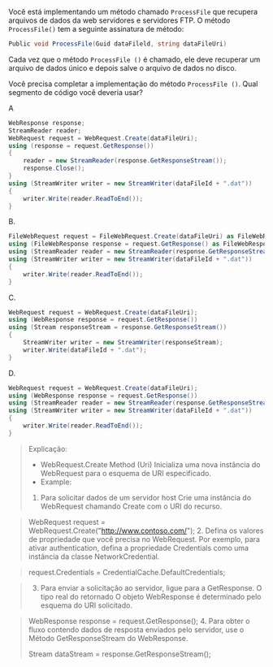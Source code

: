 ﻿Você está implementando um método chamado `ProcessFile` que recupera arquivos de dados da web
servidores e servidores FTP. O método `ProcessFile()` tem a seguinte assinatura de método:

```csharp
Public void ProcessFile(Guid dataFileld, string dataFileUri)
```

Cada vez que o método `ProcessFile ()` é chamado, ele deve recuperar um arquivo de dados único e depois
salve o arquivo de dados no disco.

Você precisa completar a implementação do método `ProcessFile ()`. Qual segmento de código
você deveria usar?


A
```csharp
WebResponse response;
StreamReader reader;
WebRequest request = WebRequest.Create(dataFileUri);
using (response = request.GetResponse())
{
    reader = new StreamReader(response.GetResponseStream());
    response.Close();
}
using (StreamWriter writer = new StreamWriter(dataFileId + ".dat"))
{
    writer.Write(reader.ReadToEnd());
}
```

B. 
```csharp
FileWebRequest request = FileWebRequest.Create(dataFileUri) as FileWebRequest;
using (FileWebResponse response = request.GetResponse() as FileWebResponse)
using (StreamReader reader = new StreamReader(response.GetResponseStream()))
using (StreamWriter writer = new StreamWriter(dataFileId + ".dat"))
{
    writer.Write(reader.ReadToEnd());
}
```

C. 
```csharp
WebRequest request = WebRequest.Create(dataFileUri);
using (WebResponse response = request.GetResponse())
using (Stream responseStream = response.GetResponseStream())
{
    StreamWriter writer = new StreamWriter(responseStream);
    writer.Write(dataFileId + ".dat");
}
```

D. 
```csharp
WebRequest request = WebRequest.Create(dataFileUri);
using (WebResponse response = request.GetResponse())
using (StreamReader reader = new StreamReader(response.GetResponseStream()))
using (StreamWriter writer = new StreamWriter(dataFileId + ".dat"))
{
    writer.Write(reader.ReadToEnd());
}
```


> Explicação:
> * WebRequest.Create Method (Uri)
> Inicializa uma nova instância do WebRequest para o esquema de URI especificado.
> * Example:
>
> 1. Para solicitar dados de um servidor host
> Crie uma instância do WebRequest chamando Create com o URI do recurso.

> WebRequest request = WebRequest.Create("http://www.contoso.com/");
> 2. Defina os valores de propriedade que você precisa no WebRequest. Por exemplo, para ativar
> authentication, defina a propriedade Credentials como uma instância da classe NetworkCredential.

> request.Credentials = CredentialCache.DefaultCredentials;

> 3. Para enviar a solicitação ao servidor, ligue para a GetResponse. O tipo real do retornado
> O objeto WebResponse é determinado pelo esquema do URI solicitado.

> WebResponse response = request.GetResponse();
> 4. Para obter o fluxo contendo dados de resposta enviados pelo servidor, use o
> Método GetResponseStream do WebResponse.
> 
> Stream dataStream = response.GetResponseStream();


